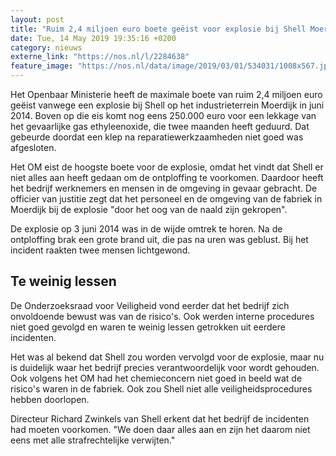 ```yaml
---
layout: post
title: "Ruim 2,4 miljoen euro boete geëist voor explosie bij Shell Moerdijk"
date: Tue, 14 May 2019 19:35:16 +0200
category: nieuws
externe_link: "https://nos.nl/l/2284638"
feature_image: "https://nos.nl/data/image/2019/03/01/534031/1008x567.jpg"
---
```


<p>Het Openbaar Ministerie heeft de maximale boete van ruim 2,4 miljoen euro geëist vanwege een explosie bij Shell op het industrieterrein Moerdijk in juni 2014. Boven op die eis komt nog eens 250.000 euro voor een lekkage van het gevaarlijke gas ethyleenoxide, die twee maanden heeft geduurd. Dat gebeurde doordat een klep na reparatiewerkzaamheden niet goed was afgesloten.</p>
<p>Het OM eist de hoogste boete voor de explosie, omdat het vindt dat Shell er niet alles aan heeft gedaan om de ontploffing te voorkomen. Daardoor heeft het bedrijf werknemers en mensen in de omgeving in gevaar gebracht. De officier van justitie zegt dat het personeel en de omgeving van de fabriek in Moerdijk bij de explosie "door het oog van de naald zijn gekropen".</p>
<p>De explosie op 3 juni 2014 was in de wijde omtrek te horen. Na de ontploffing brak een grote brand uit, die pas na uren was geblust. Bij het incident raakten twee mensen lichtgewond.</p>
<h2>Te weinig lessen</h2>
<p>De Onderzoeksraad voor Veiligheid vond eerder dat het bedrijf zich onvoldoende bewust was van de risico's. Ook werden interne procedures niet goed gevolgd en waren te weinig lessen getrokken uit eerdere incidenten.</p>
<p>Het was al bekend dat Shell zou worden vervolgd voor de explosie, maar nu is duidelijk waar het bedrijf precies verantwoordelijk voor wordt gehouden. Ook volgens het OM had het chemieconcern niet goed in beeld wat de risico's waren in de fabriek. Ook zou Shell niet alle veiligheidsprocedures hebben doorlopen.</p>
<p>Directeur Richard Zwinkels van Shell erkent dat het bedrijf de incidenten had moeten voorkomen. "We doen daar alles aan en zijn het daarom niet eens met alle strafrechtelijke verwijten."</p>
